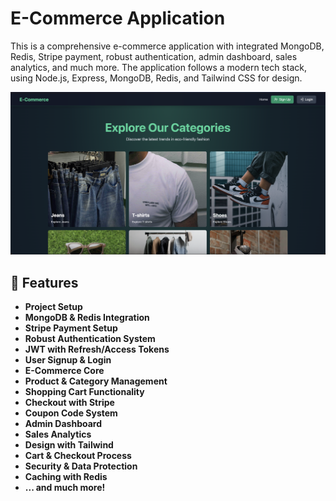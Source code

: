 # E-Commerce Application

This is a comprehensive e-commerce application with integrated MongoDB, Redis, Stripe payment, robust authentication, admin dashboard, sales analytics, and much more. The application follows a modern tech stack, using Node.js, Express, MongoDB, Redis, and Tailwind CSS for design.

![first](1.png)

## 🚀 Features

- **Project Setup**
- **MongoDB & Redis Integration**
- **Stripe Payment Setup**
- **Robust Authentication System**
- **JWT with Refresh/Access Tokens**
- **User Signup & Login**
- **E-Commerce Core**
- **Product & Category Management**
- **Shopping Cart Functionality**
- **Checkout with Stripe**
- **Coupon Code System**
- **Admin Dashboard**
- **Sales Analytics**
- **Design with Tailwind**
- **Cart & Checkout Process**
- **Security & Data Protection**
- **Caching with Redis**
- **... and much more!**
